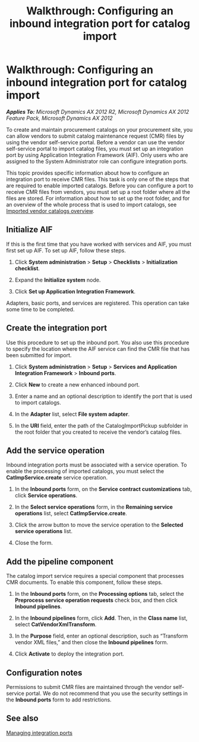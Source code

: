 ﻿---
title: 'Walkthrough: Configuring an inbound integration port for catalog import'
TOCTitle: 'Walkthrough: Configuring an inbound integration port for catalog import'
ms:assetid: 9f843ab7-ea4a-47d1-a3a4-d5da5215281f
ms:mtpsurl: https://technet.microsoft.com/en-us/library/Hh533450(v=AX.60)
ms:contentKeyID: 39056466
ms.date: 11/07/2012
mtps_version: v=AX.60
---

# Walkthrough: Configuring an inbound integration port for catalog import 


_**Applies To:** Microsoft Dynamics AX 2012 R2, Microsoft Dynamics AX 2012 Feature Pack, Microsoft Dynamics AX 2012_

To create and maintain procurement catalogs on your procurement site, you can allow vendors to submit catalog maintenance request (CMR) files by using the vendor self-service portal. Before a vendor can use the vendor self-service portal to import catalog files, you must set up an integration port by using Application Integration Framework (AIF). Only users who are assigned to the System Administrator role can configure integration ports.

This topic provides specific information about how to configure an integration port to receive CMR files. This task is only one of the steps that are required to enable imported catalogs. Before you can configure a port to receive CMR files from vendors, you must set up a root folder where all the files are stored. For information about how to set up the root folder, and for an overview of the whole process that is used to import catalogs, see [Imported vendor catalogs overview](imported-vendor-catalogs-overview.md).

## Initialize AIF

If this is the first time that you have worked with services and AIF, you must first set up AIF. To set up AIF, follow these steps.

1.  Click **System administration** \> **Setup** \> **Checklists** \> **Initialization checklist**.

2.  Expand the **Initialize system** node.

3.  Click **Set up Application Integration Framework**.

Adapters, basic ports, and services are registered. This operation can take some time to be completed.

## Create the integration port

Use this procedure to set up the inbound port. You also use this procedure to specify the location where the AIF service can find the CMR file that has been submitted for import.

1.  Click **System administration** \> **Setup** \> **Services and Application Integration Framework** \> **Inbound ports**.

2.  Click **New** to create a new enhanced inbound port.

3.  Enter a name and an optional description to identify the port that is used to import catalogs.

4.  In the **Adapter** list, select **File system adapter**.

5.  In the **URI** field, enter the path of the CatalogImportPickup subfolder in the root folder that you created to receive the vendor’s catalog files.

## Add the service operation

Inbound integration ports must be associated with a service operation. To enable the processing of imported catalogs, you must select the **CatImpService.create** service operation.

1.  In the **Inbound ports** form, on the **Service contract customizations** tab, click **Service operations**.

2.  In the **Select service operations** form, in the **Remaining service operations** list, select **CatImpService.create**.

3.  Click the arrow button to move the service operation to the **Selected service operations** list.

4.  Close the form.

## Add the pipeline component

The catalog import service requires a special component that processes CMR documents. To enable this component, follow these steps.

1.  In the **Inbound ports** form, on the **Processing options** tab, select the **Preprocess service operation requests** check box, and then click **Inbound pipelines**.

2.  In the **Inbound pipelines** form, click **Add**. Then, in the **Class name** list, select **CatVendorXmlTransform**.

3.  In the **Purpose** field, enter an optional description, such as “Transform vendor XML files,” and then close the **Inbound pipelines** form.

4.  Click **Activate** to deploy the integration port.

## Configuration notes

Permissions to submit CMR files are maintained through the vendor self-service portal. We do not recommend that you use the security settings in the **Inbound ports** form to add restrictions.

## See also

[Managing integration ports](managing-integration-ports.md)


